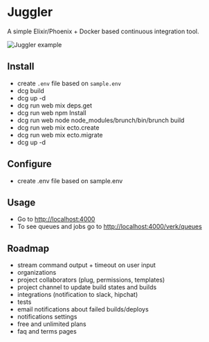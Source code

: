 # Juggler
A simple Elixir/Phoenix + Docker based continuous integration tool.

![Juggler example](http://s.pictub.club/2017/03/06/slLW55.png)

## Install
- create `.env` file based on `sample.env`
- dcg build
- dcg up -d
- dcg run web mix deps.get
- dcg run web npm Install
- dcg run web node node_modules/brunch/bin/brunch build
- dcg run web mix ecto.create
- dcg run web mix ecto.migrate
- dcg up -d

## Configure
- create .env file based on sample.env

## Usage
- Go to [http://localhost:4000](http://localhost:4000)
- To see queues and jobs go to [http://localhost:4000/verk/queues](http://localhost:4000/verk/queues)

## Roadmap
- stream command output + timeout on user input
- organizations
- project collaborators (plug, permissions, templates)
- project channel to update build states and builds
- integrations (notification to slack, hipchat)
- tests
- email notifications about failed builds/deploys
- notifications settings
- free and unlimited plans
- faq and terms pages
